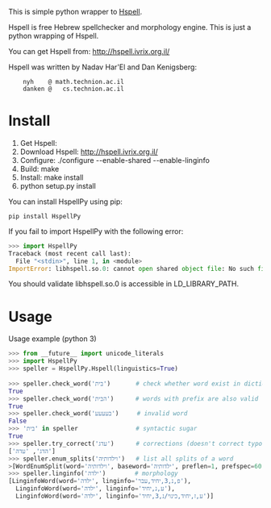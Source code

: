 This is simple python wrapper to [Hspell](http://hspell.ivrix.org.il/).

Hspell is free Hebrew spellchecker and morphology engine.
This is just a python wrapping of Hspell.

You can get Hspell from:
	http://hspell.ivrix.org.il/

Hspell was written by Nadav Har'El and Dan Kenigsberg:
```
	nyh    @ math.technion.ac.il
	danken @   cs.technion.ac.il
```

# Install
1. Get Hspell: 
  1. Download Hspell: http://hspell.ivrix.org.il/
  2. Configure: ./configure --enable-shared --enable-linginfo
  3. Build: make
  4. Install: make install
2. python setup.py install

You can install HspellPy using pip:
```
pip install HspellPy
```

If you fail to import HspellPy with the following error:
```python
>>> import HspellPy
Traceback (most recent call last):
  File "<stdin>", line 1, in <module>
ImportError: libhspell.so.0: cannot open shared object file: No such file or directory
```
You should validate libhspell.so.0 is accessible in LD_LIBRARY_PATH.

# Usage
Usage example (python 3)
```python
>>> from __future__ import unicode_literals
>>> import HspellPy
>>> speller = HspellPy.Hspell(linguistics=True)
 
>>> speller.check_word('בית')       # check whether word exist in dictionary
True
>>> speller.check_word('הבית')      # words with prefix are also valid
True
>>> speller.check_word('בעעעע')     # invalid word
False
>>> 'בית' in speller                # syntactic sugar
True
>>> speller.try_correct('עדג')      # corrections (doesn't correct typo. see Hspell doc)
['הדג', 'עדה']
>>> speller.enum_splits('וילדותיה')   # list all splits of a word
>[WordEnumSplit(word='וילדותיה', baseword='ילדותיה', preflen=1, prefspec=60)]
>>> speller.linginfo('ילדה')        # morphology
[LinginfoWord(word='ילדה', linginfo='פ,נ,3,יחיד,עבר'), 
  LinginfoWord(word='ילדה', linginfo='ע,נ,יחיד'),
  LinginfoWord(word='ילדה', linginfo='ע,ז,יחיד,כינוי/נ,3,יחיד')]
```

